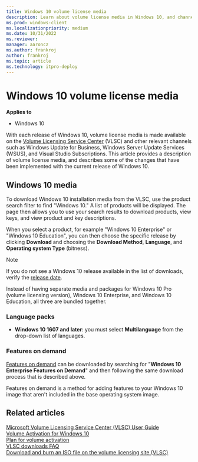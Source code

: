 ```yaml
---
title: Windows 10 volume license media
description: Learn about volume license media in Windows 10, and channels such as the Volume License Service Center (VLSC).
ms.prod: windows-client
ms.localizationpriority: medium
ms.date: 10/31/2022
ms.reviewer: 
manager: aaroncz
ms.author: frankroj
author: frankroj
ms.topic: article
ms.technology: itpro-deploy
---
```


# Windows 10 volume license media

**Applies to**

-   Windows 10

With each release of Windows 10, volume license media is made available on the [Volume Licensing Service Center](https://www.microsoft.com/vlsc) (VLSC) and other relevant channels such as Windows Update for Business, Windows Server Update Services (WSUS), and Visual Studio Subscriptions. This article provides a description of volume license media, and describes some of the changes that have been implemented with the current release of Windows 10.

## Windows 10 media

To download Windows 10 installation media from the VLSC, use the product search filter to find "Windows 10."  A list of products will be displayed. The page then allows you to use your search results to download products, view keys, and view product and key descriptions.

When you select a product, for example "Windows 10 Enterprise" or "Windows 10 Education", you can then choose the specific release by clicking **Download** and choosing the **Download Method**, **Language**, and **Operating system Type** (bitness).

> [!NOTE]
> If you do not see a Windows 10 release available in the list of downloads, verify the [release date](https://technet.microsoft.com/windows/release-info.aspx).

Instead of having separate media and packages for Windows 10 Pro (volume licensing version), Windows 10 Enterprise, and Windows 10 Education, all three are bundled together. 

### Language packs

- **Windows 10 1607 and later**: you must select **Multilanguage** from the drop-down list of languages.

### Features on demand

[Features on demand](/archive/blogs/mniehaus/adding-features-including-net-3-5-to-windows-10) can be downloaded by searching for "**Windows 10 Enterprise Features on Demand**" and then following the same download process that is described above.

Features on demand is a method for adding features to your Windows 10 image that aren't included in the base operating system image.

## Related articles

[Microsoft Volume Licensing Service Center (VLSC) User Guide](https://www.microsoft.com/download/details.aspx?id=10585)
<br>[Volume Activation for Windows 10](./volume-activation/volume-activation-windows-10.md)
<br>[Plan for volume activation](./volume-activation/plan-for-volume-activation-client.md)
<br>[VLSC downloads FAQ](https://www.microsoft.com/Licensing/servicecenter/Help/FAQDetails.aspx?id=150)
<br>[Download and burn an ISO file on the volume licensing site (VLSC)](/troubleshoot/windows-client/deployment/iso-file-on-vlsc)